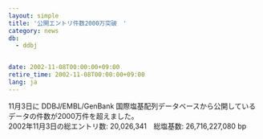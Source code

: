 ```yaml
---
layout: simple
title: '公開エントリ件数2000万突破　'
category: news
db:
  - ddbj


date: 2002-11-08T00:00:00+09:00
retire_time: 2002-11-08T00:00:00+09:00
lang: ja
---
```


11月3日に DDBJ/EMBL/GenBank 国際塩基配列データベースから公開しているデータの件数が2000万件を超えました。<br>2002年11月3日の総エントリ数: 20,026,341　総塩基数: 26,716,227,080 bp

